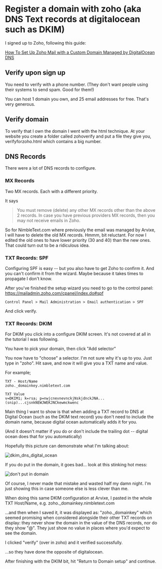 ﻿# Register a domain with zoho (aka DNS Text records at digitalocean such as DKIM)

I signed up to Zoho, following this guide:

[How To Set Up Zoho Mail with a Custom Domain Managed by DigitalOcean DNS](https://www.digitalocean.com/community/tutorials/how-to-set-up-zoho-mail-with-a-custom-domain-managed-by-digitalocean-dns)

## Verify upon sign up

You need to verify with a phone number. (They don't want people using their systems to send spam. Good for them!)

You can host 1 domain you own, and 25 email addresses for free. That's very generous.

## Verify domain

To verify that I own the domain I went with the html technique. At your website you create a folder called zohoverify and put a file they give you, verifyforzoho.html which contains a big number.

## DNS Records

There were a lot of DNS records to configure.

### MX Records

Two MX records. Each with a different priority.

It says

> You must remove (delete) any other MX records other than the above 2 records. In case you have previous providers MX records, then you may not receive emails in Zoho.

So for NimbleText.com where previously the email was managed by Arvixe, I will have to delete the old MX records. Hmmm, bit reluctant. For now I edited the old ones to have lower priority (30 and 40) than the new ones. That could turn out to be a ridiculous idea.

### TXT Records: SPF

Configuring SPF is easy -- but you also have to get Zoho to confirm it. And you can't confirm it from the wizard. Maybe because it takes times to propagate I don't know.

After you've finished the setup wizard you need to go to the control panel: <https://mailadmin.zoho.com/cpanel/index.do#spf>

	Control Panel > Mail Administration > Email authentication > SPF

And click verify.

### TXT Records: DKIM

For DKIM you click into a configure DKIM screen. It's not covered at all in the tutorial I was following.

You have to pick your domain, then click "Add selector"

You now have to "choose" a selector. I'm not sure why it's up to you. Just type in "zoho". Hit save, and now it will give you a TXT name and value.

For example;

	TXT - Host/Name
	zoho._domainkey.nimbletext.com

	TXT Value
	v=DKIM1; k=rsa; p=nwjcnevnevnckjNskjdnckJNA...(snip)...cjsnkNEWJWEKJNCkewmckwenc

Main thing I want to show is that when adding a TXT record to DNS at Digital Ocean (such as the DKIM text record) you don't need to include the domain name, because digital ocean automatically adds it for you.

(And it doesn't matter if you do or don't include the trailing dot -- digital ocean does that for you automatically)

Hopefully this picture can demonstrate what I'm talking about:

![dkim_dns_digital_ocean](dkim_dns_digital_ocean.png)

If you do put in the domain, it goes bad... look at this stinking hot mess:

![don't put in domain](dkim_dns_digital_ocean_BAD.png)

Of course, I never made that mistake and wasted half my damn night. I'm just showing this in case someone else is less clever than me.

When doing this same DKIM configuration at Arvixe, I pasted in the whole TXT Host/Name, e.g. zoho._domainkey.nimbletext.com

...and then when I saved it, it was displayed as: "zoho._domainkey" which seemed promising when considered alongside their other TXT records on display: they never show the domain in the value of the DNS records, nor do they show "@". They just show no value in places where you'd expect to see the domain.

I clicked "verify" (over in zoho) and it verified successfully.

...so they have done the opposite of digitalocean.

After finishing with the DKIM bit, hit "Return to Domain setup" and continue.
